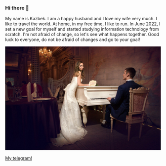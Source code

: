 ### Hi there 👋


My name is Kazbek. I am a happy husband and I love my wife very much. I like to travel the world. At home, in my free time, I like to run. In June 2022, I set a new goal for myself and started studying information technology from scratch. I'm not afraid of change, so let's see what happens together. Good luck to everyone, do not be afraid of changes and go to your goal!

![](24.jpg)


[My telegram!](https://t.me/O_KAZ)
